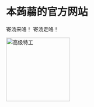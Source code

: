 # 本蒟蒻的官方网站
寄汤来咯！
寄汤走咯！

<img width="175" alt="高级特工" src="https://user-images.githubusercontent.com/102367763/160218682-24b705d9-4e57-44b3-b65f-3b1a094547a3.png">
